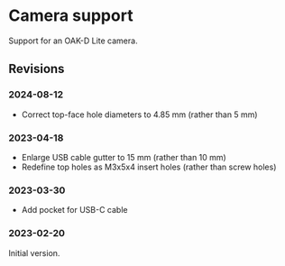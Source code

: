 # Camera support

Support for an OAK-D Lite camera.

## Revisions

### 2024-08-12

- Correct top-face hole diameters to 4.85 mm (rather than 5 mm)

### 2023-04-18

- Enlarge USB cable gutter to 15 mm (rather than 10 mm)
- Redefine top holes as M3x5x4 insert holes (rather than screw holes)

### 2023-03-30

- Add pocket for USB-C cable

### 2023-02-20

Initial version.
